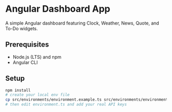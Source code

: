 # Angular Dashboard App

A simple Angular dashboard featuring Clock, Weather, News, Quote, and To-Do widgets.

## Prerequisites
- Node.js (LTS) and npm
- Angular CLI

## Setup
```bash
npm install
# create your local env file
cp src/environments/environment.example.ts src/environments/environment.ts
# then edit environment.ts and add your real API keys
